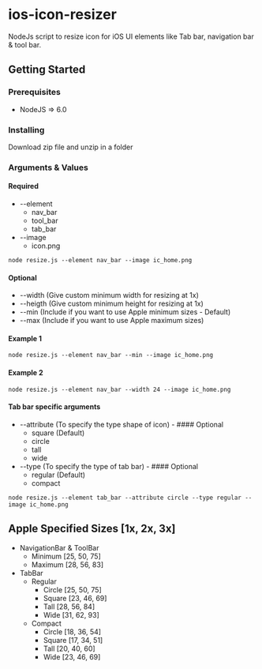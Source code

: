# ios-icon-resizer
NodeJs script to resize icon for iOS UI elements like Tab bar, navigation bar &amp; tool bar.

## Getting Started

### Prerequisites
- NodeJS => 6.0

### Installing
Download zip file and unzip in a folder

### Arguments & Values
#### Required
- --element
  - nav_bar
  - tool_bar
  - tab_bar
- --image
  - icon.png
```
node resize.js --element nav_bar --image ic_home.png
```
#### Optional
- --width (Give custom minimum width for resizing at 1x)
- --heigth (Give custom minimum height for resizing at 1x)
- --min (Include if you want to use Apple minimum sizes - Default)
- --max (Include if you want to use Apple maximum sizes)
#### Example 1
```
node resize.js --element nav_bar --min --image ic_home.png
```

#### Example 2
```
node resize.js --element nav_bar --width 24 --image ic_home.png
```

#### Tab bar specific arguments
- --attribute (To specify the type shape of icon) - #### Optional
  - square (Default)
  - circle
  - tall
  - wide
- --type (To specify the type of tab bar) - #### Optional
  - regular (Default)
  - compact
```
node resize.js --element tab_bar --attribute circle --type regular --image ic_home.png
```

## Apple Specified Sizes [1x, 2x, 3x]
- NavigationBar & ToolBar
  - Minimum [25, 50, 75]
  - Maximum [28, 56, 83]
- TabBar
  - Regular
    - Circle [25, 50, 75]
    - Square [23, 46, 69]
    - Tall [28, 56, 84]
    - Wide [31, 62, 93]
  - Compact  
    - Circle [18, 36, 54]
    - Square [17, 34, 51]
    - Tall [20, 40, 60]
    - Wide [23, 46, 69]
